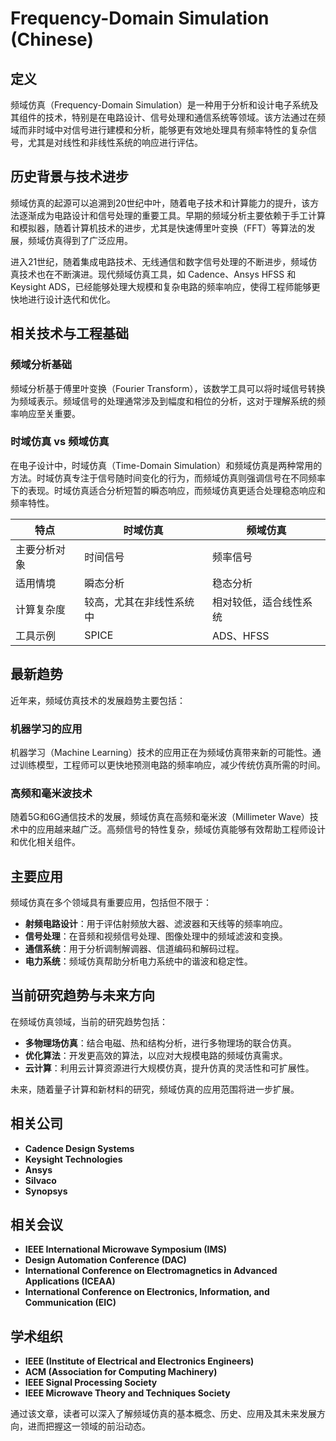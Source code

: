 # Frequency-Domain Simulation (Chinese)

## 定义

频域仿真（Frequency-Domain Simulation）是一种用于分析和设计电子系统及其组件的技术，特别是在电路设计、信号处理和通信系统等领域。该方法通过在频域而非时域中对信号进行建模和分析，能够更有效地处理具有频率特性的复杂信号，尤其是对线性和非线性系统的响应进行评估。

## 历史背景与技术进步

频域仿真的起源可以追溯到20世纪中叶，随着电子技术和计算能力的提升，该方法逐渐成为电路设计和信号处理的重要工具。早期的频域分析主要依赖于手工计算和模拟器，随着计算机技术的进步，尤其是快速傅里叶变换（FFT）等算法的发展，频域仿真得到了广泛应用。

进入21世纪，随着集成电路技术、无线通信和数字信号处理的不断进步，频域仿真技术也在不断演进。现代频域仿真工具，如 Cadence、Ansys HFSS 和 Keysight ADS，已经能够处理大规模和复杂电路的频率响应，使得工程师能够更快地进行设计迭代和优化。

## 相关技术与工程基础

### 频域分析基础

频域分析基于傅里叶变换（Fourier Transform），该数学工具可以将时域信号转换为频域表示。频域信号的处理通常涉及到幅度和相位的分析，这对于理解系统的频率响应至关重要。

### 时域仿真 vs 频域仿真

在电子设计中，时域仿真（Time-Domain Simulation）和频域仿真是两种常用的方法。时域仿真专注于信号随时间变化的行为，而频域仿真则强调信号在不同频率下的表现。时域仿真适合分析短暂的瞬态响应，而频域仿真更适合处理稳态响应和频率特性。

| 特点                | 时域仿真                      | 频域仿真                      |
|---------------------|-------------------------------|-------------------------------|
| 主要分析对象        | 时间信号                      | 频率信号                      |
| 适用情境            | 瞬态分析                      | 稳态分析                      |
| 计算复杂度          | 较高，尤其在非线性系统中    | 相对较低，适合线性系统        |
| 工具示例            | SPICE                         | ADS、HFSS                     |

## 最新趋势

近年来，频域仿真技术的发展趋势主要包括：

### 机器学习的应用

机器学习（Machine Learning）技术的应用正在为频域仿真带来新的可能性。通过训练模型，工程师可以更快地预测电路的频率响应，减少传统仿真所需的时间。

### 高频和毫米波技术

随着5G和6G通信技术的发展，频域仿真在高频和毫米波（Millimeter Wave）技术中的应用越来越广泛。高频信号的特性复杂，频域仿真能够有效帮助工程师设计和优化相关组件。

## 主要应用

频域仿真在多个领域具有重要应用，包括但不限于：

- **射频电路设计**：用于评估射频放大器、滤波器和天线等的频率响应。
- **信号处理**：在音频和视频信号处理、图像处理中的频域滤波和变换。
- **通信系统**：用于分析调制解调器、信道编码和解码过程。
- **电力系统**：频域仿真帮助分析电力系统中的谐波和稳定性。

## 当前研究趋势与未来方向

在频域仿真领域，当前的研究趋势包括：

- **多物理场仿真**：结合电磁、热和结构分析，进行多物理场的联合仿真。
- **优化算法**：开发更高效的算法，以应对大规模电路的频域仿真需求。
- **云计算**：利用云计算资源进行大规模仿真，提升仿真的灵活性和可扩展性。

未来，随着量子计算和新材料的研究，频域仿真的应用范围将进一步扩展。

## 相关公司

- **Cadence Design Systems**
- **Keysight Technologies**
- **Ansys**
- **Silvaco**
- **Synopsys**

## 相关会议

- **IEEE International Microwave Symposium (IMS)**
- **Design Automation Conference (DAC)**
- **International Conference on Electromagnetics in Advanced Applications (ICEAA)**
- **International Conference on Electronics, Information, and Communication (EIC)**
  
## 学术组织

- **IEEE (Institute of Electrical and Electronics Engineers)**
- **ACM (Association for Computing Machinery)**
- **IEEE Signal Processing Society**
- **IEEE Microwave Theory and Techniques Society**

通过该文章，读者可以深入了解频域仿真的基本概念、历史、应用及其未来发展方向，进而把握这一领域的前沿动态。